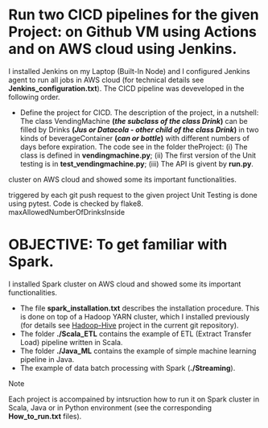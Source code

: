 # Run two CICD pipelines for the given Project: on Github VM using Actions and on AWS cloud using Jenkins. 
I installed Jenkins on my Laptop (Built-In Node) and I configured Jenkins agent to run all jobs in AWS cloud (for technical details see **Jenkins_configuration.txt**). The CICD pipeline was deveveloped in the following order.
* Define the project for CICD. The description of the project, in a nutshell: The class VendingMachine **(_the subclass of the class Drink_)** can be filled by Drinks **(_Jus or Datacola - other child of the class Drink_)** in two kinds of beverageContainer **(_can or bottle_)** with different numbers of days before expiration. The code see in the folder theProject: (i) The class is defined in **vendingmachine.py**; (ii) The first version of the Unit testing is in **test_vendingmachine.py**; (iii) The API is givent by **run.py**.




cluster on AWS cloud and showed some its important functionalities. 







triggered by each git push request to the given project
Unit Testing is done using pytest. Code is checked by flake8.  
maxAllowedNumberOfDrinksInside

# OBJECTIVE: To get familiar with Spark.
I installed Spark cluster on AWS cloud and showed some its important functionalities. 
* The file **spark_installation.txt** describes the installation procedure. This is done on top of a Hadoop YARN cluster, which I installed previously (for details see [Hadoop-Hive](https://github.com/PavelPll/Hadoop-HIVE) project in the current git repository).  
* The folder **./Scala_ETL** contains the example of ETL (Extract Transfer Load) pipeline written in Scala.
* The folder **./Java_ML** contains the example of simple machine learning pipeline in Java.
* The example of data batch processing with Spark (**./Streaming**).
> [!NOTE]
> Each project is accompained by intsruction how to run it on Spark cluster in Scala, Java or in Python environment (see the corresponding **How_to_run.txt** files).
